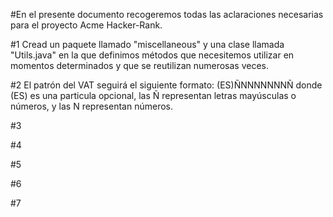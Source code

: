 #En el presente documento recogeremos todas las aclaraciones necesarias para el proyecto Acme Hacker-Rank.

#1 Cread un paquete llamado "miscellaneous" y una clase llamada "Utils.java" en la que definimos
métodos que necesitemos utilizar en momentos determinados y que se reutilizan numerosas veces.

#2 El patrón del VAT seguirá el siguiente formato: (ES)ÑNNNNNNNÑ donde (ES) es una particula opcional, las Ñ representan
letras mayúsculas o números, y las N representan números.

#3

#4

#5

#6

#7

